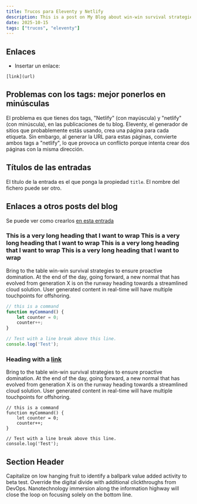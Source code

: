 ```yaml
---
title: Trucos para Eleventy y Netlify
description: This is a post on My Blog about win-win survival strategies.
date: 2025-10-15
tags: ["trucos", "eleventy"]
---
```



## Enlaces

- Insertar un enlace:

`[link](url)`

## Problemas con los tags: mejor ponerlos en minúsculas

El problema es que tienes dos tags, "Netlify" (con mayúscula) y
  "netlify" (con minúscula), en las publicaciones de tu blog. Eleventy,
  el generador de sitios que probablemente estás usando, crea una página
   para cada etiqueta. Sin embargo, al generar la URL para estas
  páginas, convierte ambos tags a "netlify", lo que provoca un
  conflicto porque intenta crear dos páginas con la misma dirección.

## Títulos de las entradas

El título de la entrada es el que ponga la propiedad `title`. El nombre del fichero puede ser otro.

## Enlaces a otros posts del blog

Se puede ver como crearlos [en esta entrada](./trucos-eleventy/Como-enlazar-posts.md)


### This is a very long heading that I want to wrap This is a very long heading that I want to wrap This is a very long heading that I want to wrap This is a very long heading that I want to wrap

Bring to the table win-win survival strategies to ensure proactive domination. At the end of the day, going forward, a new normal that has evolved from generation X is on the runway heading towards a streamlined cloud solution. User generated content in real-time will have multiple touchpoints for offshoring.

```js
// this is a command
function myCommand() {
	let counter = 0;
	counter++;
}

// Test with a line break above this line.
console.log('Test');
```

### Heading with a [link](#code)

Bring to the table win-win survival strategies to ensure proactive domination. At the end of the day, going forward, a new normal that has evolved from generation X is on the runway heading towards a streamlined cloud solution. User generated content in real-time will have multiple touchpoints for offshoring.

```
// this is a command
function myCommand() {
	let counter = 0;
	counter++;
}

// Test with a line break above this line.
console.log('Test');
```

## Section Header

Capitalize on low hanging fruit to identify a ballpark value added activity to beta test. Override the digital divide with additional clickthroughs from DevOps. Nanotechnology immersion along the information highway will close the loop on focusing solely on the bottom line.
